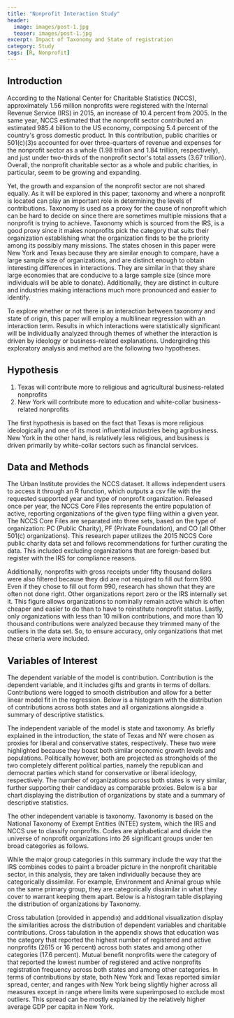 ```yaml
---
title: "Nonprofit Interaction Study"
header:
  image: images/post-1.jpg
  teaser: images/post-1.jpg
excerpt: Impact of Taxonomy and State of registration
category: Study
tags: [R, Nonprofit]
---
```


## Introduction

According to the National Center for Charitable Statistics (NCCS), approximately 1.56 million nonprofits were registered with the Internal Revenue Service (IRS) in 2015, an increase of 10.4 percent from 2005.  In the same year, NCCS estimated that the nonprofit sector contributed an estimated 985.4 billion to the US economy, composing 5.4 percent of the country's gross domestic product. In this contribution, public charities or  501(c)(3)s accounted for over three-quarters of revenue and expenses for the nonprofit sector as a whole (1.98 trillion and 1.84 trillion, respectively), and just under two-thirds of the nonprofit sector's total assets (3.67 trillion).  Overall, the nonprofit charitable sector as a whole and public charities, in particular, seem to be growing and expanding.

Yet, the growth and expansion of the nonprofit sector are not shared equally. As it will be explored in this paper, taxonomy and where a nonprofit is located can play an important role in determining the levels of contributions. Taxonomy is used as a proxy for the cause of nonprofit which can be hard to decide on since there are sometimes multiple missions that a nonprofit is trying to achieve. Taxonomy which is sourced from the IRS, is a good proxy since it makes nonprofits pick the category that suits their organization establishing what the organization finds to be the priority among its possibly many missions. The states chosen in this paper were New York and Texas because they are similar enough to compare, have a large sample size of organizations, and are distinct enough to obtain interesting differences in interactions. They are similar in that they share large economies that are conducive to a large sample size (since more individuals will be able to donate). Additionally, they are distinct in culture and industries making interactions much more pronounced and easier to identify.
    
To explore whether or not there is an interaction between taxonomy and state of origin, this paper will employ a multilinear regression with an interaction term. Results in which interactions were statistically significant will be individually analyzed through themes of whether the interaction is driven by ideology or business-related explanations. Undergirding this exploratory analysis and method are the following two hypotheses.


## Hypothesis

1. Texas will contribute more to religious and agricultural business-related nonprofits
2. New York will contribute more to education and white-collar business-related nonprofits

The first hypothesis is based on the fact that Texas is more religious ideologically and one of its most influential industries being agribusiness. New York in the other hand, is relatively less religious, and business is driven primarily by white-collar sectors such as financial services.   

## Data and Methods

The Urban Institute provides the NCCS dataset. It allows independent users to access it through an R function, which outputs a csv file with the requested supported year and type of nonprofit organization. Released once per year, the NCCS Core Files represents the entire population of active, reporting organizations of the given type filing within a given year. The NCCS Core Files are separated into three sets, based on the type of organization: PC (Public Charity), PF (Private Foundation), and CO (all Other 501(c) organizations).  This research paper utilizes the 2015 NCCS Core public charity data set and follows recommendations for further curating the data. This included excluding organizations that are foreign-based but register with the IRS for compliance reasons.
    
Additionally, nonprofits with gross receipts under fifty thousand dollars were also filtered because they did are not required to fill out form 990. Even if they chose to fill out form 990, research has shown that they are often not done right. Other organizations report zero or the IRS internally set it. This figure allows organizations to nominally remain active which is often cheaper and easier to do than to have to reinstitute nonprofit status.  Lastly, only organizations with less than 10 million contributions, and more than 10 thousand contributions were analyzed because they trimmed many of the outliers in the data set. So, to ensure accuracy, only organizations that met these criteria were included.

## Variables of Interest

The dependent variable of the model is contribution. Contribution is the dependent variable, and it includes gifts and grants in terms of dollars. Contributions were logged to smooth distribution and allow for a better linear model fit in the regression. Below is a histogram with the distribution of contributions across both states and all organizations alongside a summary of descriptive statistics.

The independent variable of the model is state and taxonomy. As briefly explained in the introduction, the state of Texas and NY were chosen as proxies for liberal and conservative states, respectively. These two were highlighted because they boast both similar economic growth levels and populations. Politically however, both are projected as strongholds of the two completely different political parties, namely the republican and democrat parties which stand for conservative or liberal ideology, respectively. The number of organizations across both states is very similar, further supporting their candidacy as comparable proxies. Below is a bar chart displaying the distribution of organizations by state and a summary of descriptive statistics.

The other independent variable is taxonomy. Taxonomy is based on the National Taxonomy of Exempt Entities (NTEE) system, which the IRS and NCCS use to classify nonprofits. Codes are alphabetical and divide the universe of nonprofit organizations into 26 significant groups under ten broad categories as follows.

While the major group categories in this summary include the way that the IRS combines codes to paint a broader picture in the nonprofit charitable sector, in this analysis, they are taken individually because they are categorically dissimilar. For example, Environment and Animal group while on the same primary group, they are categorically dissimilar in what they cover to warrant keeping them apart. Below is a histogram table displaying the distribution of organizations by Taxonomy.
 
Cross tabulation (provided in appendix) and additional visualization display the similarities across the distribution of dependent variables and charitable contributions. Cross tabulation in the appendix shows that education was the category that reported the highest number of registered and active nonprofits (2615 or 16 percent) across both states and among other categories (17.6 percent). Mutual benefit nonprofits were the category of that reported the lowest number of registered and active nonprofits registration frequency across both states and among other categories. In terms of contributions by state, both New York and Texas reported similar spread, center, and ranges with New York being slightly higher across all measures except in range where limits were superimposed to exclude most outliers. This spread can be mostly explained by the relatively higher average GDP per capita in New York.